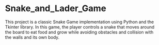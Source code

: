# Snake_and_Lader_Game
This project is a classic Snake Game implementation using Python and the Tkinter library. In this game, the player controls a snake that moves around the board to eat food and grow while avoiding obstacles and collision with the walls and its own body.
